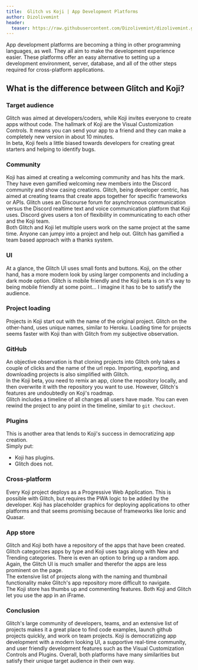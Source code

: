 ```yaml
---
title:  Glitch vs Koji | App Development Platforms
author: Dizolivemint
header:
  teaser: https://raw.githubusercontent.com/Dizolivemint/dizolivemint.github.io/master/assets/images/koji-vs-glitch.png
---
```

App development platforms are becoming a thing in other programming languages, as well. They all aim to make the development experience easier. These platforms offer an easy alternative to setting up a development environment, server, database, and all of the other steps required for cross-platform applications.  

## What is the difference between Glitch and Koji?

### Target audience
Glitch was aimed at developers/coders, while Koji invites everyone to create apps without code.
The hallmark of Koji are the Visual Customization Controls. It means you can send your app to a friend and they can make a completely new version in about 10 minutes.  
In beta, Koji feels a little biased towards developers for creating great starters and helping to identify bugs.

### Community
Koji has aimed at creating a welcoming community and has hits the mark. They have even gamified welcoming new members into the Discord community and show casing creations. 
Glitch, being developer centric, has aimed at creating teams that create apps together for specific frameworks or APIs. Glitch uses an Discourse forum for asynchronous communication versus the Discord realtime text and voice communication platform that Koji uses. Discord gives users a ton of flexibility in communicating to each other and the Koji team.  
Both Glitch and Koji let multiple users work on the same project at the same time. Anyone can jumpy into a project and help out. Glitch has gamified a team based approach with a thanks system.

### UI
At a glance, the Glitch UI uses small fonts and buttons. Koji, on the other hand, has a more modern look by using larger components and including a dark mode option. 
Glitch is mobile friendly and the Koji beta is on it's way to being mobile friendly at some point... I imagine it has to be to satisfy the audience.  

### Project loading
Projects in Koji start out with the name of the original project. Glitch on the other-hand, uses unique names, similar to Heroku.
Loading time for projects seems faster with Koji than with Glitch from my subjective observation. 

### GitHub
An objective observation is that cloning projects into Glitch only takes a couple of clicks and the name of the url repo. Importing, exporting, and downloading projects is also simplified with Glitch.  
In the Koji beta, you need to remix an app, clone the repository locally, and then overwrite it with the repository you want to use. However, Glitch's features are undoubtedly on Koji's roadmap.  
Glitch includes a timeline of all changes all users have made. You can even rewind the project to any point in the timeline, similar to ```git checkout```.


### Plugins
This is another area that lends to Koji's success in democratizing app creation.  
Simply put:
* Koji has plugins.
* Glitch does not.


### Cross-platform
Every Koji project deploys as a Progressive Web Application. This is possible with Glitch, but requires the PWA logic to be added by the developer. 
Koji has placeholder graphics for deploying applications to other platforms and that seems promising because of frameworks like Ionic and Quasar.


### App store
Glitch and Koji both have a repository of the apps that have been created. Glitch categorizes apps by type and Koji uses tags along with New and Trending categories. There is even an option to bring up a random app. Again, the Glitch UI is much smaller and therefor the apps are less prominent on the page.  
The extensive list of projects along with the naming and thumbnail functionality make Glitch's app repository more difficult to navigate.   
The Koji store has thumbs up and commenting features. Both Koji and Glitch let you use the app in an iFrame. 

### Conclusion
Glitch's large community of developers, teams, and an extensive list of projects makes it a great place to find code examples, launch github projects quickly, and work on team projects.
Koji is democratizing app development with a modern looking UI, a supportive real-time community, and user friendly development features such as the Visual Customization Controls and Plugins.
Overall, both platforms have many similarities but satisfy their unique target audience in their own way.


